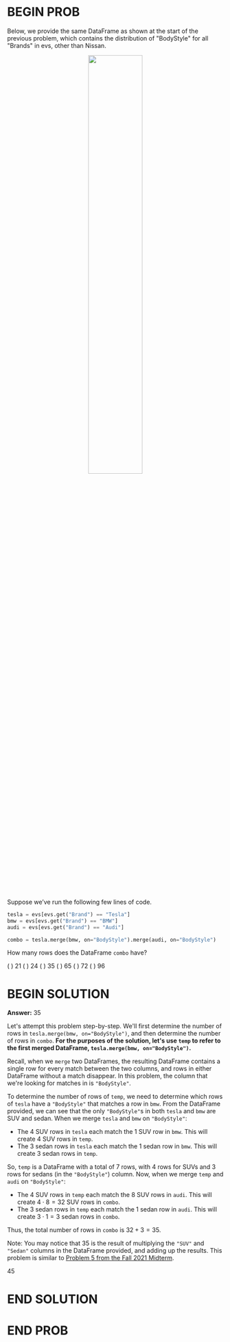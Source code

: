 # BEGIN PROB

Below, we provide the same DataFrame as shown at the start of the previous problem, which contains the distribution of "BodyStyle" for all "Brands" in evs, other than Nissan.

<center><img src='../assets/images/fa22-midterm/midq6.png' width=50%></center>

Suppose we’ve run the following few lines of code.

```py
tesla = evs[evs.get("Brand") == "Tesla"]
bmw = evs[evs.get("Brand") == "BMW"]
audi = evs[evs.get("Brand") == "Audi"]

combo = tesla.merge(bmw, on="BodyStyle").merge(audi, on="BodyStyle")
```

How many rows does the DataFrame `combo` have?

( ) 21
( ) 24
( ) 35
( ) 65
( ) 72
( ) 96

# BEGIN SOLUTION

**Answer:** 35

Let's attempt this problem step-by-step. We'll first determine the number of rows in `tesla.merge(bmw, on="BodyStyle")`, and then determine the number of rows in `combo`. **For the purposes of the solution, let's use `temp` to refer to the first merged DataFrame, `tesla.merge(bmw, on="BodyStyle")`.**

Recall, when we `merge` two DataFrames, the resulting DataFrame contains a single row for every match between the two columns, and rows in either DataFrame without a match disappear. In this problem, the column that we're looking for matches in is `"BodyStyle"`.

To determine the number of rows of `temp`, we need to determine which rows of `tesla` have a `"BodyStyle"` that matches a row in `bmw`. From the DataFrame provided, we can see that the only `"BodyStyle"`s in both `tesla` and `bmw` are SUV and sedan. When we merge `tesla` and `bmw` on `"BodyStyle"`:

- The 4 SUV rows in `tesla` each match the 1 SUV row in `bmw`. This will create 4 SUV rows in `temp`.
- The 3 sedan rows in `tesla` each match the 1 sedan row in `bmw`. This will create 3 sedan rows in `temp`.

So, `temp` is a DataFrame with a total of 7 rows, with 4 rows for SUVs and 3 rows for sedans (in the `"BodyStyle"`) column. Now, when we merge `temp` and `audi` on `"BodyStyle"`:

- The 4 SUV rows in `temp` each match the 8 SUV rows in `audi`. This will create $4 \cdot 8 = 32$ SUV rows in `combo`.
- The 3 sedan rows in `temp` each match the 1 sedan row in `audi`. This will create $3 \cdot 1 = 3$ sedan rows in `combo`.

Thus, the total number of rows in `combo` is $32 + 3 = 35$.

Note: You may notice that 35 is the result of multiplying the `"SUV"` and `"Sedan"` columns in the DataFrame provided, and adding up the results. This problem is similar to [Problem 5 from the Fall 2021 Midterm](../fa21-midterm/index.html#problem-5).

<average>45</average>

# END SOLUTION

# END PROB
